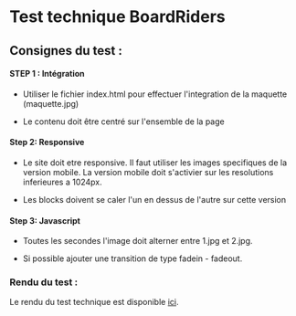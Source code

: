 # Test technique BoardRiders

## Consignes du test : 

#### STEP 1 : Intégration

- Utiliser le fichier index.html pour effectuer l'integration de la maquette (maquette.jpg)

- Le contenu doit être centré sur l'ensemble de la page

#### Step 2: Responsive

- Le site doit etre responsive. Il faut  utiliser les images specifiques de la version mobile. La version mobile doit s'activier sur les resolutions inferieures a 1024px.

- Les blocks doivent se caler l'un en dessus de l'autre sur cette version

#### Step 3: Javascript

- Toutes les secondes l'image doit alterner entre 1.jpg et 2.jpg.

- Si possible ajouter une transition de type fadein - fadeout.

### Rendu du test :

Le rendu du test technique est disponible [ici](https://guillaumepirard.github.io/test_technique_boardriders/).

